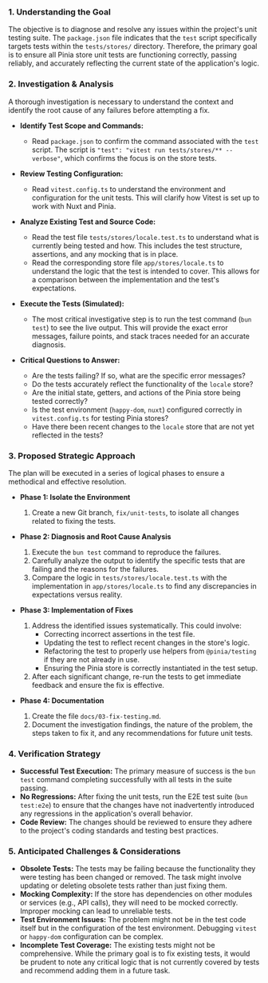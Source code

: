 ### 1. Understanding the Goal

The objective is to diagnose and resolve any issues within the project's unit testing suite. The `package.json` file indicates that the `test` script specifically targets tests within the `tests/stores/` directory. Therefore, the primary goal is to ensure all Pinia store unit tests are functioning correctly, passing reliably, and accurately reflecting the current state of the application's logic.

### 2. Investigation & Analysis

A thorough investigation is necessary to understand the context and identify the root cause of any failures before attempting a fix.

*   **Identify Test Scope and Commands:**
    *   Read `package.json` to confirm the command associated with the `test` script. The script is `"test": "vitest run tests/stores/** --verbose"`, which confirms the focus is on the store tests.

*   **Review Testing Configuration:**
    *   Read `vitest.config.ts` to understand the environment and configuration for the unit tests. This will clarify how Vitest is set up to work with Nuxt and Pinia.

*   **Analyze Existing Test and Source Code:**
    *   Read the test file `tests/stores/locale.test.ts` to understand what is currently being tested and how. This includes the test structure, assertions, and any mocking that is in place.
    *   Read the corresponding store file `app/stores/locale.ts` to understand the logic that the test is intended to cover. This allows for a comparison between the implementation and the test's expectations.

*   **Execute the Tests (Simulated):**
    *   The most critical investigative step is to run the test command (`bun test`) to see the live output. This will provide the exact error messages, failure points, and stack traces needed for an accurate diagnosis.

*   **Critical Questions to Answer:**
    *   Are the tests failing? If so, what are the specific error messages?
    *   Do the tests accurately reflect the functionality of the `locale` store?
    *   Are the initial state, getters, and actions of the Pinia store being tested correctly?
    *   Is the test environment (`happy-dom`, `nuxt`) configured correctly in `vitest.config.ts` for testing Pinia stores?
    *   Have there been recent changes to the `locale` store that are not yet reflected in the tests?

### 3. Proposed Strategic Approach

The plan will be executed in a series of logical phases to ensure a methodical and effective resolution.

*   **Phase 1: Isolate the Environment**
    1.  Create a new Git branch, `fix/unit-tests`, to isolate all changes related to fixing the tests.

*   **Phase 2: Diagnosis and Root Cause Analysis**
    1.  Execute the `bun test` command to reproduce the failures.
    2.  Carefully analyze the output to identify the specific tests that are failing and the reasons for the failures.
    3.  Compare the logic in `tests/stores/locale.test.ts` with the implementation in `app/stores/locale.ts` to find any discrepancies in expectations versus reality.

*   **Phase 3: Implementation of Fixes**
    1.  Address the identified issues systematically. This could involve:
        *   Correcting incorrect assertions in the test file.
        *   Updating the test to reflect recent changes in the store's logic.
        *   Refactoring the test to properly use helpers from `@pinia/testing` if they are not already in use.
        *   Ensuring the Pinia store is correctly instantiated in the test setup.
    2.  After each significant change, re-run the tests to get immediate feedback and ensure the fix is effective.

*   **Phase 4: Documentation**
    1.  Create the file `docs/03-fix-testing.md`.
    2.  Document the investigation findings, the nature of the problem, the steps taken to fix it, and any recommendations for future unit tests.

### 4. Verification Strategy

*   **Successful Test Execution:** The primary measure of success is the `bun test` command completing successfully with all tests in the suite passing.
*   **No Regressions:** After fixing the unit tests, run the E2E test suite (`bun test:e2e`) to ensure that the changes have not inadvertently introduced any regressions in the application's overall behavior.
*   **Code Review:** The changes should be reviewed to ensure they adhere to the project's coding standards and testing best practices.

### 5. Anticipated Challenges & Considerations

*   **Obsolete Tests:** The tests may be failing because the functionality they were testing has been changed or removed. The task might involve updating or deleting obsolete tests rather than just fixing them.
*   **Mocking Complexity:** If the store has dependencies on other modules or services (e.g., API calls), they will need to be mocked correctly. Improper mocking can lead to unreliable tests.
*   **Test Environment Issues:** The problem might not be in the test code itself but in the configuration of the test environment. Debugging `vitest` or `happy-dom` configuration can be complex.
*   **Incomplete Test Coverage:** The existing tests might not be comprehensive. While the primary goal is to fix existing tests, it would be prudent to note any critical logic that is not currently covered by tests and recommend adding them in a future task.
